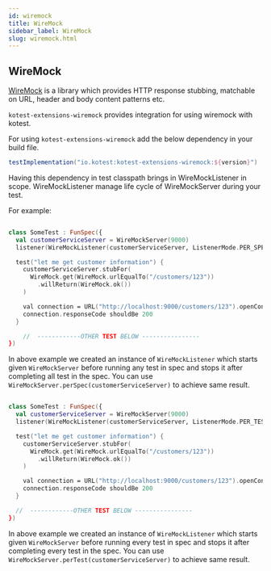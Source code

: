 ```yaml
---
id: wiremock
title: WireMock
sidebar_label: WireMock
slug: wiremock.html
---
```


## WireMock

[WireMock](https://github.com/tomakehurst/wiremock) is a library which provides HTTP response stubbing, matchable on
URL, header and body content patterns etc.

```kotest-extensions-wiremock``` provides integration for using wiremock with kotest.

For using ```kotest-extensions-wiremock``` add the below dependency in your build file.

```groovy
testImplementation("io.kotest:kotest-extensions-wiremock:${version}")
```

Having this dependency in test classpath brings in WireMockListener in scope. WireMockListener manage life cycle of
WireMockServer during your test.

For example:

```kotlin

class SomeTest : FunSpec({
  val customerServiceServer = WireMockServer(9000)
  listener(WireMockListener(customerServiceServer, ListenerMode.PER_SPEC))

  test("let me get customer information") {
    customerServiceServer.stubFor(
      WireMock.get(WireMock.urlEqualTo("/customers/123"))
        .willReturn(WireMock.ok())
    )

    val connection = URL("http://localhost:9000/customers/123").openConnection() as HttpURLConnection
    connection.responseCode shouldBe 200
  }

    //  ------------OTHER TEST BELOW ----------------
})
```

In above example we created an instance of `WireMockListener` which starts given `WireMockServer` before running any test in
spec and stops it after completing all test in the spec. You can use `WireMockServer.perSpec(customerServiceServer)` to
achieve same result.

```kotlin

class SomeTest : FunSpec({
  val customerServiceServer = WireMockServer(9000)
  listener(WireMockListener(customerServiceServer, ListenerMode.PER_TEST))

  test("let me get customer information") {
    customerServiceServer.stubFor(
      WireMock.get(WireMock.urlEqualTo("/customers/123"))
        .willReturn(WireMock.ok())
    )

    val connection = URL("http://localhost:9000/customers/123").openConnection() as HttpURLConnection
    connection.responseCode shouldBe 200
  }

  //  ------------OTHER TEST BELOW ----------------
})
```


In above example we created an instance of `WireMockListener` which starts given `WireMockServer` before running every test in
spec and stops it after completing every test in the spec. You can use `WireMockServer.perTest(customerServiceServer)` to
achieve same result.
